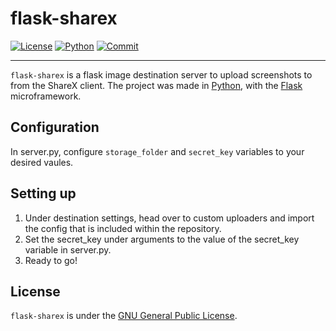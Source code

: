 # flask-sharex 
<a href="https://www.gnu.org/licenses/gpl-3.0"><img src="https://img.shields.io/badge/License-GPLv3-blue.svg?style=flat-square&colorB=2196F3" alt="License"></a> 
<a href="https://www.python.org/downloads/release/python-365/"><img src="https://img.shields.io/badge/Python-v3.6.5-brightgreen.svg?style=flat-square&colorB=FFEB3B" alt="Python"></a> 
<a href="https://github.com/markylon/flask-sharex/commits/master"><img src="https://img.shields.io/github/last-commit/markylon/flask-sharex.svg?style=flat-square&colorB=CDDC39" alt="Commit"></a>

---

`flask-sharex` is a flask image destination server to upload screenshots to from the ShareX client. The project was made in [Python](https://www.python.org/), with the [Flask](http://flask.pocoo.org/) microframework.

## Configuration
In server.py, configure `storage_folder` and `secret_key` variables to your desired vaules.

## Setting up
1. Under destination settings, head over to custom uploaders and import the config that is included within the repository. 
2. Set the secret_key under arguments to the value of the secret_key variable in server.py.
3. Ready to go!

## License

`flask-sharex` is under the [GNU General Public License](https://www.gnu.org/licenses/gpl-3.0).

